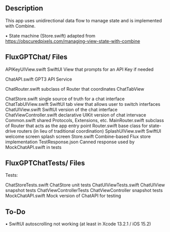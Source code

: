 ## Description

This app uses unidirectional data flow to manage state and is implemented with Combine.

• State machine (Store.swift) adapted from https://obscuredpixels.com/managing-view-state-with-combine

## FluxGPTChat/ Files

APIKeyUIView.swift          SwiftUI View that prompts for an API Key if needed

ChatAPI.swift               GPT3 API Service

ChatRouter.swift            subclass of Router that coordinates ChatTabView

ChatStore.swift             single source of truth for a chat interface
ChatTabUIView.swift         SwiftUI tab view that allows user to switch interfaces
ChatUIView.swift            SwiftUI version of the chat interface
ChatViewController.swift    declarative UIKit version of chat intervace
Common.swift                shared Protocols, Extensions, etc.
MainRouter.swift            subclass of Router that acts as the app entry point
Router.swift                base class for state-drive routers (in lieu of traditional coordination)
SplashUIView.swift          SwiftUI welcome screen splash screen
Store.swift                 Combine-based Flux store implementation
TestResponse.json           Canned response used by MockChatAPI.swift in tests
  
## FluxGPTChatTests/ Files

Tests:

ChatStoreTests.swift       ChatStore unit tests
ChatUIViewTests.swift      ChatUIView snapshot tests
ChatViewControllerTests    ChatViewController snapshot tests
MockChatAPI.swift          Mock version of ChatAPI for testing
  
## To-Do

• SwiftUI autoscrolling not working (at least in Xcode 13.2.1 / iOS 15.2)


